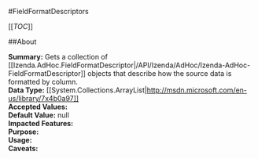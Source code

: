 #FieldFormatDescriptors

[[_TOC_]]

##About

**Summary:** Gets a collection of [[Izenda.AdHoc.FieldFormatDescriptor|/API/Izenda/AdHoc/Izenda-AdHoc-FieldFormatDescriptor]] objects that describe how the source data is formatted by column.  
**Data Type:** [[System.Collections.ArrayList|http://msdn.microsoft.com/en-us/library/7x4b0a97]]  
**Accepted Values:**   
**Default Value:** null  
**Impacted Features:**   
**Purpose:**   
**Usage:**   
**Caveats:**   

